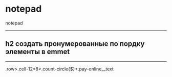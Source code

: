# notepad
notepad

***
h2 создать пронумерованные по пордку элементы в emmet
-----------------------------------
***
.row>.cell-12*8>.count-circle{$}+.pay-online__text 
